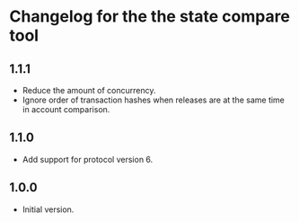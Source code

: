 # Changelog for the the state compare tool

## 1.1.1

- Reduce the amount of concurrency.
- Ignore order of transaction hashes when releases are at the same time in
  account comparison.

## 1.1.0

- Add support for protocol version 6.

## 1.0.0
- Initial version.
